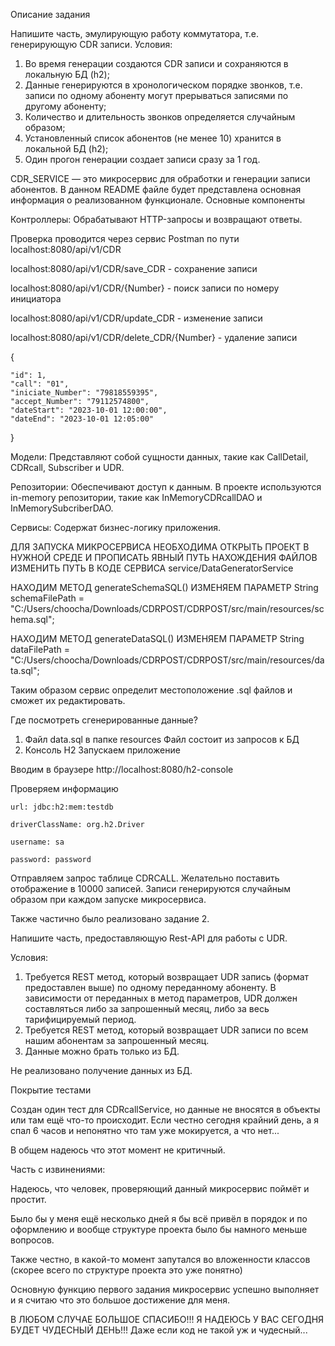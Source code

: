Описание задания

Напишите часть, эмулирующую работу коммутатора, т.е. генерирующую CDR записи.
Условия:
1.  Во время генерации создаются CDR записи и сохраняются в локальную БД (h2);
2.  Данные генерируются в хронологическом порядке звонков, т.е. записи по одному абоненту могут прерываться записями по другому абоненту;
3.  Количество и длительность звонков определяется случайным образом;
4.  Установленный список абонентов (не менее 10) хранится в локальной БД (h2);
5.  Один прогон генерации создает записи сразу за 1 год.





CDR_SERVICE — это микросервис для обработки и генерации записи абонентов. В данном README файле будет представлена основная информация о реализованном функционале.
Основные компоненты

Контроллеры: Обрабатывают HTTP-запросы и возвращают ответы.

Проверка проводится через сервис Postman по пути localhost:8080/api/v1/CDR

localhost:8080/api/v1/CDR/save_CDR - сохранение записи

localhost:8080/api/v1/CDR/{Number} - поиск записи по номеру инициатора

localhost:8080/api/v1/CDR/update_CDR - изменение записи

localhost:8080/api/v1/CDR/delete_CDR/{Number} - удаление записи



{

    "id": 1,  
    "call": "01",
    "iniciate_Number": "79818559395",
    "accept_Number": "79112574800",
    "dateStart": "2023-10-01 12:00:00",
    "dateEnd": "2023-10-01 12:05:00"
}



Модели: Представляют собой сущности данных, такие как CallDetail, CDRcall, Subscriber и UDR.

Репозитории: Обеспечивают доступ к данным. В проекте используются in-memory репозитории, такие как InMemoryCDRcallDAO и InMemorySubcriberDAO.

Сервисы: Содержат бизнес-логику приложения.

ДЛЯ ЗАПУСКА МИКРОСЕРВИСА НЕОБХОДИМА ОТКРЫТЬ ПРОЕКТ В НУЖНОЙ СРЕДЕ И ПРОПИСАТЬ ЯВНЫЙ ПУТЬ НАХОЖДЕНИЯ ФАЙЛОВ
ИЗМЕНИТЬ ПУТЬ В КОДЕ СЕРВИСА service/DataGeneratorService 

НАХОДИМ МЕТОД generateSchemaSQL()
ИЗМЕНЯЕМ ПАРАМЕТР
String schemaFilePath = "C:/Users/choocha/Downloads/CDRPOST/CDRPOST/src/main/resources/schema.sql";

НАХОДИМ МЕТОД generateDataSQL()
ИЗМЕНЯЕМ ПАРАМЕТР
String dataFilePath = "C:/Users/choocha/Downloads/CDRPOST/CDRPOST/src/main/resources/data.sql";

Таким образом сервис определит местоположение .sql файлов и сможет их редактировать.

Где посмотреть сгенерированные данные?

1. Файл data.sql в папке resources
Файл состоит из запросов к БД
2. Консоль H2
Запускаем приложение

Вводим в браузере http://localhost:8080/h2-console

Проверяем информацию

    url: jdbc:h2:mem:testdb
   
    driverClassName: org.h2.Driver
   
    username: sa
   
    password: password

Отправляем запрос таблице CDRCALL. Желательно поставить отображение в 10000 записей. Записи генерируются случайным образом при каждом запуске микросервиса.


Также частично было реализовано задание 2.

Напишите часть, предоставляющую Rest-API для работы с UDR.
          
Условия:

1.  Требуется REST метод, который возвращает UDR запись (формат предоставлен выше) по одному переданному абоненту. В зависимости от переданных в метод параметров, UDR должен составляться либо за запрошенный месяц, либо за весь тарифицируемый период.
2.  Требуется REST метод, который возвращает UDR записи по всем нашим абонентам за запрошенный месяц.
3.  Данные можно брать только из БД.

Не реализовано получение данных из БД.

Покрытие тестами

Создан один тест для CDRcallService, но данные не вносятся в объекты или там ещё что-то происходит. Если честно сегодня крайний день, а я спал 6 часов и непонятно что там уже мокируется, а что нет...

В общем надеюсь что этот момент не критичный.


Часть с извинениями:

Надеюсь, что человек, проверяющий данный микросервис поймёт и простит.

Было бы у меня ещё несколько дней я бы всё привёл в порядок и по оформлению и вообще структуре проекта было бы намного меньше вопросов.

Также честно, в какой-то момент запутался во вложенности классов (скорее всего по структуре проекта это уже понятно)

Основную функцию первого задания микросервис успешно выполняет и я считаю что это большое достижение для меня.

В ЛЮБОМ СЛУЧАЕ БОЛЬШОЕ СПАСИБО!!! Я НАДЕЮСЬ У ВАС СЕГОДНЯ БУДЕТ ЧУДЕСНЫЙ ДЕНЬ!!! Даже если код не такой уж и чудесный...
